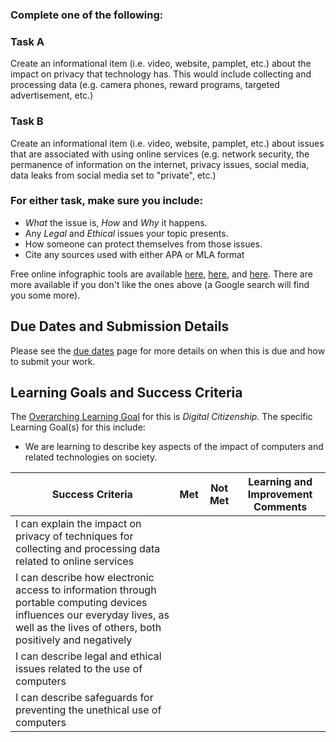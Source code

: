 ### Complete one of the following:

### Task A

Create an informational item (i.e. video, website, pamplet, etc.) about the impact on privacy that technology has.  This would include collecting and processing data (e.g. camera phones, reward programs, targeted advertisement, etc.)  

### Task B

Create an informational item (i.e. video, website, pamplet, etc.) about issues that are associated with using online services (e.g. network security, the permanence of information on the internet, privacy issues, social media, data leaks from social media set to "private", etc.)

### For either task, make sure you include:
* _What_ the issue is, _How_ and _Why_ it happens.
* Any _Legal_ and _Ethical_ issues your topic presents.
* How someone can protect themselves from those issues.
* Cite any sources used with either APA or MLA format

Free online infographic tools are available [here](https://www.canva.com/create/infographics/), [here](https://piktochart.com/), and [here](https://venngage.com/).  There are more available if you don't like the ones above (a Google search will find you some more).

## Due Dates and Submission Details

Please see the [due dates](./Due-Dates-and-Submission-Details) page for more details on when this is due and how to submit your work.


## Learning Goals and Success Criteria

The [Overarching Learning Goal](./images/ICS2O.jpg) for this is _Digital Citizenship_.
The specific Learning Goal(s) for this include:
  * We are learning to describe key aspects of the impact of computers and related technologies on society.

| Success Criteria | Met | Not Met | Learning and Improvement Comments |
| ----------- | --- | ------ | ------- |
| I can explain the impact on privacy of techniques for collecting and processing data related to online services | | | |
| I can describe how electronic access to information through portable computing devices influences our everyday lives, as well as the lives of others, both positively and negatively   | | | |
| I can describe legal and ethical issues related to the use of computers   | | | |
| I can describe safeguards for preventing the unethical use of computers | | | |